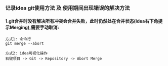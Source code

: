 ### 记录idea git使用方法 及 使用期间出现错误的解决方法

#### 1.git合并时没有解决所有冲突会合并失败，此时仍然处在合并状态(Idea右下角提示Merging),需要手动取消:
    方式1: 命令行
    git merge --abort
    
    方式2: idea可视化操作
    右键项目 -> Git -> Repository -> Abort Merge

